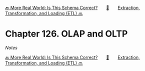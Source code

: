 [🔙 More Real World: Is This Schema Correct?][previous-chapter]&nbsp;&nbsp;&nbsp;&nbsp;&nbsp;&nbsp;&nbsp;[🏡][readme]&nbsp;&nbsp;&nbsp;&nbsp;&nbsp;&nbsp;&nbsp;[Extraction, Transformation, and Loading (ETL) 🔜][upcoming-chapter]

# Chapter 126. OLAP and OLTP

_Notes_

[🔙 More Real World: Is This Schema Correct?][previous-chapter]&nbsp;&nbsp;&nbsp;&nbsp;&nbsp;&nbsp;&nbsp;[🏡][readme]&nbsp;&nbsp;&nbsp;&nbsp;&nbsp;&nbsp;&nbsp;[Extraction, Transformation, and Loading (ETL) 🔜][upcoming-chapter]

[readme]: README.md
[previous-chapter]: ch125-more-real-world-is-this-schema-correct.md
[upcoming-chapter]: ch127-extraction-transformation-and-loading-etl.md